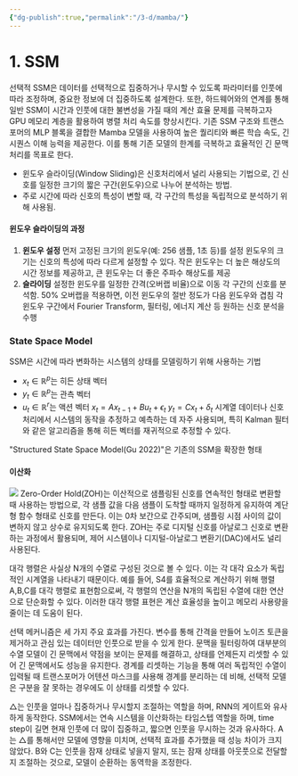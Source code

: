 ```yaml
---
{"dg-publish":true,"permalink":"/3-d/mamba/"}
---
```


# 1. SSM
 선택적 SSM은 데이터를 선택적으로 집중하거나 무시할 수 있도록 파라미터를 인풋에 따라 조정하며, 중요한 정보에 더 집중하도록 설계한다. 또한, 하드웨어와의 연계를 통해 일반 SSM이 시간과 인풋에 대한 불변성을 가질 때의 계산 효율 문제를 극복하고자 GPU 메모리 계층을 활용하여 병렬 처리 속도를 향상시킨다. 기존 SSM 구조와 트랜스포머의 MLP 블록을 결합한 Mamba 모델을 사용하여 높은 퀄리티와 빠른 학습 속도, 긴 시퀀스 이해 능력을 제공한다. 이를 통해 기존 모델의 한계를 극복하고 효율적인 긴 문맥 처리를 목표로 한다.

+ 윈도우 슬라이딩(Window Sliding)은 신호처리에서 널리 사용되는 기법으로, 긴 신호를 일정한 크기의 짧은 구간(윈도우)으로 나누어 분석하는 방법. 
+ 주로 시간에 따라 신호의 특성이 변할 때, 각 구간의 특성을 독립적으로 분석하기 위해 사용됨.
#### 윈도우 슬라이딩의 과정
1. **윈도우 설정**
	먼저 고정된 크기의 윈도우(예: 256 샘플, 1초 등)를 설정
	윈도우의 크기는 신호의 특성에 따라 다르게 설정할 수 있다. 
	작은 윈도우는 더 높은 해상도의 시간 정보를 제공하고, 큰 윈도우는 더 좋은 주파수 해상도를 제공
2. **슬라이딩** 
	설정한 윈도우를 일정한 간격(오버랩 비율)으로 이동
	각 구간의 신호를 분석함. 50% 오버랩을 적용하면, 이전 윈도우의 절반 정도가 다음 윈도우와 겹침
각 윈도우 구간에서 Fourier Transform, 필터링, 에너지 계산 등 원하는 신호 분석을 수행

### State Space Model
SSM은 시간에 따라 변화하는 시스템의 상태를 모델링하기 위해 사용하는 기법
- $x_t \in \mathbb{R}^p$는 히든 상태 벡터
- $y_t \in \mathbb{R}^p$는 관측 벡터
- $u_t \in \mathbb{R}^r$는 액션 벡터
$x_t = A x_{t-1} + B u_t + \epsilon_t$
$y_t = C x_t + \delta_t$
시계열 데이터나 신호 처리에서 시스템의 동작을 추정하고 예측하는 데 자주 사용되며, 특히 Kalman 필터와 같은 알고리즘을 통해 히든 벡터를 재귀적으로 추정할 수 있다.

"Structured State Space Model(Gu 2022)"은 기존의 SSM을 확장한 형태
#### 이산화
![](https://i.imgur.com/6RlZhxW.png)
Zero-Order Hold(ZOH)는 이산적으로 샘플링된 신호를 연속적인 형태로 변환할 때 사용하는 방법으로, 각 샘플 값을 다음 샘플이 도착할 때까지 일정하게 유지하여 계단형 함수 형태로 신호를 만든다. 이는 0차 보간으로 간주되며, 샘플링 시점 사이의 값이 변하지 않고 상수로 유지되도록 한다. ZOH는 주로 디지털 신호를 아날로그 신호로 변환하는 과정에서 활용되며, 제어 시스템이나 디지털-아날로그 변환기(DAC)에서도 널리 사용된다.

대각 행렬은 사실상 N개의 수열로 구성된 것으로 볼 수 있다. 이는 각 대각 요소가 독립적인 시계열을 나타내기 때문이다. 예를 들어, S4를 효율적으로 계산하기 위해 행렬 A,B,C를 대각 행렬로 표현함으로써, 각 행렬의 연산을 N개의 독립된 수열에 대한 연산으로 단순화할 수 있다. 이러한 대각 행렬 표현은 계산 효율성을 높이고 메모리 사용량을 줄이는 데 도움이 된다.

 선택 메커니즘은 세 가지 주요 효과를 가진다. 변수를 통해 간격을 만들어 노이즈 토큰을 제거하고 관심 있는 데이터만 인풋으로 받을 수 있게 한다. 문맥을 필터링하여 대부분의 수열 모델이 긴 문맥에서 약점을 보이는 문제를 해결하고, 상태를 언제든지 리셋할 수 있어 긴 문맥에서도 성능을 유지한다. 경계를 리셋하는 기능을 통해 여러 독립적인 수열이 입력될 때 트랜스포머가 어텐션 마스크를 사용해 경계를 분리하는 데 비해, 선택적 모델은 구분을 잘 못하는 경우에도 이 상태를 리셋할 수 있다.

△는 인풋을 얼마나 집중하거나 무시할지 조절하는 역할을 하며, RNN의 게이트와 유사하게 동작한다. SSM에서는 연속 시스템을 이산화하는 타임스텝 역할을 하며, time step이 길면 현재 인풋에 더 많이 집중하고, 짧으면 인풋을 무시하는 것과 유사하다. A는 △를 통해서만 모델에 영향을 미치며, 선택적 효과를 추가했을 때 성능 차이가 크지 않았다. B와 C는 인풋을 잠재 상태로 넣을지 말지, 또는 잠재 상태를 아웃풋으로 전달할지 조절하는 것으로, 모델이 순환하는 동역학을 조정한다.